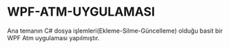 # WPF-ATM-UYGULAMASI
Ana temanın C# dosya işlemleri(Ekleme-Silme-Güncelleme) olduğu basit bir WPF Atm uygulaması yapılmıştır.
